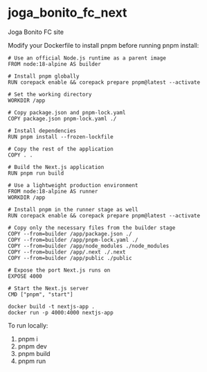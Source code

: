 # joga_bonito_fc_next
Joga Bonito FC site

Modify your Dockerfile to install pnpm before running pnpm install:
```
# Use an official Node.js runtime as a parent image
FROM node:18-alpine AS builder

# Install pnpm globally
RUN corepack enable && corepack prepare pnpm@latest --activate

# Set the working directory
WORKDIR /app

# Copy package.json and pnpm-lock.yaml
COPY package.json pnpm-lock.yaml ./

# Install dependencies
RUN pnpm install --frozen-lockfile

# Copy the rest of the application
COPY . .

# Build the Next.js application
RUN pnpm run build

# Use a lightweight production environment
FROM node:18-alpine AS runner
WORKDIR /app

# Install pnpm in the runner stage as well
RUN corepack enable && corepack prepare pnpm@latest --activate

# Copy only the necessary files from the builder stage
COPY --from=builder /app/package.json ./
COPY --from=builder /app/pnpm-lock.yaml ./
COPY --from=builder /app/node_modules ./node_modules
COPY --from=builder /app/.next ./.next
COPY --from=builder /app/public ./public

# Expose the port Next.js runs on
EXPOSE 4000

# Start the Next.js server
CMD ["pnpm", "start"]
```
```
docker build -t nextjs-app .
docker run -p 4000:4000 nextjs-app
```
To run locally:

1. pnpm i
2. pnpm dev
3. pnpm build
4. pnpm run
